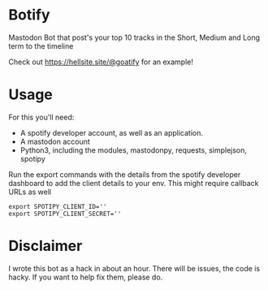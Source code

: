 # Botify
Mastodon Bot that post's your top 10 tracks in the Short, Medium and Long term to the timeline

Check out https://hellsite.site/@goatify for an example!

# Usage

For this you'll need:
 - A spotify developer account, as well as an application. 
 - A mastodon account
 - Python3, including the modules, mastodonpy, requests, simplejson, spotipy

Run the export commands with the details from the spotify developer dashboard to add the client details to your env. This might require callback URLs as well
```
export SPOTIPY_CLIENT_ID=''
export SPOTIPY_CLIENT_SECRET=''
```

# Disclaimer

I wrote this bot as a hack in about an hour. There will be issues, the code is hacky. If you want to help fix them, please do. 

